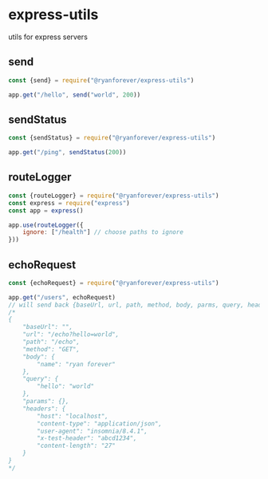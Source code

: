 # express-utils
utils for express servers


## send
```javascript
const {send} = require("@ryanforever/express-utils")

app.get("/hello", send("world", 200))
````

## sendStatus
```javascript
const {sendStatus} = require("@ryanforever/express-utils")

app.get("/ping", sendStatus(200))
````

## routeLogger
```javascript
const {routeLogger} = require("@ryanforever/express-utils")
const express = require("express")
const app = express()

app.use(routeLogger({
	ignore: ["/health"] // choose paths to ignore
}))
````


## echoRequest
```javascript
const {echoRequest} = require("@ryanforever/express-utils")

app.get("/users", echoRequest)
// will send back {baseUrl, url, path, method, body, parms, query, headers}
/*
{
	"baseUrl": "",
	"url": "/echo?hello=world",
	"path": "/echo",
	"method": "GET",
	"body": {
		"name": "ryan forever"
	},
	"query": {
		"hello": "world"
	},
	"params": {},
	"headers": {
		"host": "localhost",
		"content-type": "application/json",
		"user-agent": "insomnia/8.4.1",
		"x-test-header": "abcd1234",
		"content-length": "27"
	}
}
*/
````

